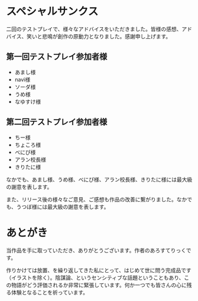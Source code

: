 # スペシャルサンクス
二回のテストプレイで、様々なアドバイスをいただきました。皆様の感想、アドバイス、笑いと悲鳴が創作の原動力となりました。感謝申し上げます。

## 第一回テストプレイ参加者様
- あまし様
- navi様
- ソーダ様
- うめ様
- なゆすけ様

## 第二回テストプレイ参加者様
- ちー様
- ちょころ様
- べにぴ様
- アラン校長様
- きりたに様

なかでも、あまし様、うめ様、べにぴ様、アラン校長様、きりたに様には最大級の謝意を表します。

また、リリース後の様々なご意見、ご感想も作品の改善に繋がりました。なかでも、うつぼ様には最大級の謝意を表します。

# あとがき
当作品を手に取っていただき、ありがとうございます。作者のあろすてりっくです。

作りかけては放置、を繰り返してきた私にとって、はじめて世に問う完成品です（イラストを除く）。陰謀論、というセンシティブな話題ということもあり、この物語がどう評価されるか非常に緊張しています。何か一つでも皆さんの心に残る体験となることを祈っています。
